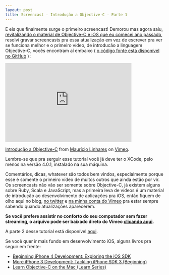```yaml
---
layout: post
title: Screencast - Introdução a Objective-C - Parte 1
---
```


E eis que finalmente surge o primeiro screencast! Demorou mas agora saiu, <a href="http://www.slideshare.net/mauricio.linhares/curso-de-desenvolvimento-de-aplicaes-para-ios-com-objectivec">revitalizando o material de Objective-C e iOS que eu comecei ano passado</a>, resolvi gravar screencasts pra essa atualização em vez de escrever pra ver se funciona melhor e o primeiro vídeo, de introducão a linguagem Objective-C, vocês encontram aí embaixo ( <a href="https://github.com/mauricio/objetive-c-tutorial">o código fonte está disponível no GitHub</a> ) :

<iframe src="http://player.vimeo.com/video/27894791?title=0&amp;byline=0&amp;portrait=0" width="400" height="250" frameborder="0"></iframe><p><a href="http://vimeo.com/27894791">Introdução a Objective-C</a> from <a href="http://vimeo.com/mauriciolinhares">Maurício Linhares</a> on <a href="http://vimeo.com">Vimeo</a>.</p>

Lembre-se que pra serguir esse tutorial você já deve ter o XCode, pelo menos na versão 4.0.1, instalado na sua máquina.

Comentários, dicas, whatever são todos bem vindos, especialmente porque esse é somente o primeiro vídeo de muitos outros que ainda estão por vir. Os screencasts não vão ser somente sobre Objective-C, já existem alguns sobre Ruby, Scala e JavaScript, mas a primeira leva de vídeos é um material de introdução ao desenvolvimento de aplicações pra iOS, então fiquem de olho aqui no blog, <a href="http://twitter.com/#!/mauriciojr">no twitter</a> e <a href="http://vimeo.com/mauriciolinhares">na minha conta do Vimeo</a> pra estar sempre sabendo quando atualizações aparecerem.

<strong>Se você prefere assistir no conforto do seu computador sem fazer streaming, o arquivo pode ser baixado direto do Vimeo <a href="http://vimeo.com/download/video:62311089?v=2&e=1313766937&h=f31e8bb4b60920ce333e12fcecb342e9&uh=85c386834c7a91c0ea0b5b549e0087be">clicando aqui</a>.</strong>

A parte 2 desse tutorial está disponível <a href="http://techbot.me/2011/08/screencast-de-introducao-objective-c-parte-2/">aqui</a>.

Se você quer ir mais fundo em desenvolvimento iOS, alguns livros pra seguir em frente:

<ul>
<li><a href="http://www.amazon.com/gp/product/143023024X/ref=as_li_ss_tl?ie=UTF8&tag=ultimaspalavr-20&linkCode=as2&camp=217145&creative=399369&creativeASIN=143023024X">Beginning iPhone 4 Development: Exploring the iOS SDK</a><img src="http://www.assoc-amazon.com/e/ir?t=&l=as2&o=1&a=143023024X&camp=217145&creative=399369" width="1" height="1" border="0" alt="" style="border:none !important; margin:0px !important;" />
</li>
<li><a href="http://www.amazon.com/gp/product/143022505X/ref=as_li_ss_tl?ie=UTF8&tag=ultimaspalavr-20&linkCode=as2&camp=217145&creative=399369&creativeASIN=143022505X">More iPhone 3 Development: Tackling iPhone SDK 3 (Beginning)</a><img src="http://www.assoc-amazon.com/e/ir?t=&l=as2&o=1&a=143022505X&camp=217145&creative=399369" width="1" height="1" border="0" alt="" style="border:none !important; margin:0px !important;" />
</li>
<li><a href="http://www.amazon.com/gp/product/1430218150/ref=as_li_ss_tl?ie=UTF8&tag=ultimaspalavr-20&linkCode=as2&camp=217145&creative=399369&creativeASIN=1430218150">Learn Objective-C on the Mac (Learn Series)</a><img src="http://www.assoc-amazon.com/e/ir?t=&l=as2&o=1&a=1430218150&camp=217145&creative=399369" width="1" height="1" border="0" alt="" style="border:none !important; margin:0px !important;" />
</li>
</ul>
